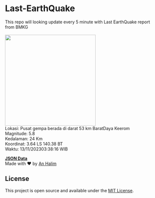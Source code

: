 # Last-EarthQuake
This repo will looking update every 5 minute with Last EarthQuake report from BMKG
<br>
<br>
<img src="https://static.bmkg.go.id/20231113033816.mmi.jpg" width="300"/>
<br>
Lokasi: Pusat gempa berada di darat 53 km BaratDaya Keerom <br>
Magnitude: 5.8 <br>
Kedalaman: 24 Km <br>
Koordinat: 3.64 LS 140.38 BT <br>
Waktu: 13/11/202303:38:16 WIB <br>

<a href="./data/data.json">**JSON Data**</a>
<br>
Made with ❤️ by <a href="https://github.com/an-halim">An Halim</a>
## License

This project is open source and available under the [MIT License](LICENSE).
